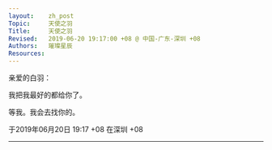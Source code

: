 ```yaml
---
layout:    zh_post
Topic:     天使之羽
Title:     天使之羽
Revised:   2019-06-20 19:17:00 +08 @ 中国-广东-深圳 +08
Authors:   璀璨星辰
Resources:
---
```


亲爱的白羽：

我把我最好的都给你了。

等我。我会去找你的。

于2019年06月20日 19:17 +08 在深圳 +08

--------------------------------------------------------------------------------

